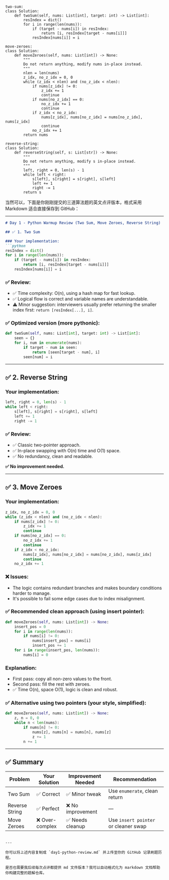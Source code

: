 ```
two-sum:
class Solution:
    def twoSum(self, nums: List[int], target: int) -> List[int]:
        resIndex = dict()
        for i in range(len(nums)):
            if (target - nums[i]) in resIndex:
                return [i, resIndex[target - nums[i]]]
            resIndex[nums[i]] = i

move-zeroes:
class Solution:
    def moveZeroes(self, nums: List[int]) -> None:
        """
        Do not return anything, modify nums in-place instead.
        """
        nlen = len(nums)
        z_idx, no_z_idx = 0, 0
        while (z_idx < nlen) and (no_z_idx < nlen):
            if nums[z_idx] != 0:
                z_idx += 1
                continue
            if nums[no_z_idx] == 0:
                no_z_idx += 1
                continue
            if z_idx < no_z_idx:
                nums[z_idx], nums[no_z_idx] = nums[no_z_idx], nums[z_idx]
                continue
            no_z_idx += 1
        return nums

reverse-string:
class Solution:
    def reverseString(self, s: List[str]) -> None:
        """
        Do not return anything, modify s in-place instead.
        """
        left, right = 0, len(s) - 1
        while left < right:
            s[left], s[right] = s[right], s[left]
            left += 1
            right -= 1
        return s
```

当然可以，下面是你刚刚提交的三道算法题的英文点评版本，格式采用 Markdown 适合直接保存到 GitHub：

---

````markdown
# Day 1 - Python Warmup Review (Two Sum, Move Zeroes, Reverse String)

## ✅ 1. Two Sum

### Your implementation:
```python
resIndex = dict()
for i in range(len(nums)):
    if (target - nums[i]) in resIndex:
        return [i, resIndex[target - nums[i]]]
    resIndex[nums[i]] = i
````

### ✅ Review:

* ✅ Time complexity: O(n), using a hash map for fast lookup.
* ✅ Logical flow is correct and variable names are understandable.
* ⚠️ Minor suggestion: interviewers usually prefer returning the smaller index first: `return [resIndex[...], i]`.

### ✅ Optimized version (more pythonic):

```python
def twoSum(self, nums: List[int], target: int) -> List[int]:
    seen = {}
    for i, num in enumerate(nums):
        if target - num in seen:
            return [seen[target - num], i]
        seen[num] = i
```

---

## ✅ 2. Reverse String

### Your implementation:

```python
left, right = 0, len(s) - 1
while left < right:
    s[left], s[right] = s[right], s[left]
    left += 1
    right -= 1
```

### ✅ Review:

* ✅ Classic two-pointer approach.
* ✅ In-place swapping with O(n) time and O(1) space.
* ✅ No redundancy, clean and readable.

**✅ No improvement needed.**

---

## ✅ 3. Move Zeroes

### Your implementation:

```python
z_idx, no_z_idx = 0, 0
while (z_idx < nlen) and (no_z_idx < nlen):
    if nums[z_idx] != 0:
        z_idx += 1
        continue
    if nums[no_z_idx] == 0:
        no_z_idx += 1
        continue
    if z_idx < no_z_idx:
        nums[z_idx], nums[no_z_idx] = nums[no_z_idx], nums[z_idx]
        continue
    no_z_idx += 1
```

### ❌ Issues:

* The logic contains redundant branches and makes boundary conditions harder to manage.
* It's possible to fail some edge cases due to index misalignment.

### ✅ Recommended clean approach (using insert pointer):

```python
def moveZeroes(self, nums: List[int]) -> None:
    insert_pos = 0
    for i in range(len(nums)):
        if nums[i] != 0:
            nums[insert_pos] = nums[i]
            insert_pos += 1
    for i in range(insert_pos, len(nums)):
        nums[i] = 0
```

### Explanation:

* First pass: copy all non-zero values to the front.
* Second pass: fill the rest with zeroes.
* ✅ Time O(n), space O(1), logic is clean and robust.

### ✅ Alternative using two pointers (your style, simplified):

```python
def moveZeroes(self, nums: List[int]) -> None:
    z, n = 0, 0
    while n < len(nums):
        if nums[n] != 0:
            nums[z], nums[n] = nums[n], nums[z]
            z += 1
        n += 1
```

---

## ✅ Summary

| Problem        | Your Solution  | Improvement Needed | Recommendation                       |
| -------------- | -------------- | ------------------ | ------------------------------------ |
| Two Sum        | ✅ Correct      | ✅ Minor tweak      | Use `enumerate`, clean return        |
| Reverse String | ✅ Perfect      | ❌ No improvement   | —                                    |
| Move Zeroes    | ❌ Over-complex | ✅ Needs cleanup    | Use `insert pointer` or cleaner swap |

```

---

你可以将上述内容复制成 `day1-python-review.md` 并上传至你的 GitHub 记录刷题历程。

是否也需要我后续每次点评都提供 md 文件版本？我可以自动格式化为 markdown 文档帮助你构建完整的题解仓库。
```
